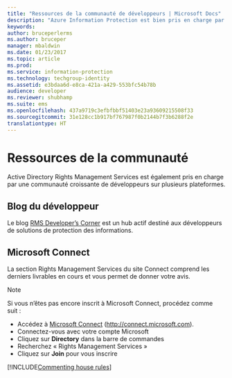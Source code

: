 ```yaml
---
title: "Ressources de la communauté de développeurs | Microsoft Docs"
description: "Azure Information Protection est bien pris en charge par une communauté croissante de développeurs sur plusieurs plates-formes."
keywords: 
author: bruceperlerms
ms.author: bruceper
manager: mbaldwin
ms.date: 01/23/2017
ms.topic: article
ms.prod: 
ms.service: information-protection
ms.technology: techgroup-identity
ms.assetid: e3bdaa6d-e8ca-421a-a429-553bfc54b78b
audience: developer
ms.reviewer: shubhamp
ms.suite: ems
ms.openlocfilehash: 437a9719c3efbfbbf51403e23a93609215508f33
ms.sourcegitcommit: 31e128cc1b917bf767987f0b2144b7f3b6288f2e
translationtype: HT
---
```

# <a name="community-resources"></a>Ressources de la communauté

Active Directory Rights Management Services est également pris en charge par une communauté croissante de développeurs sur plusieurs plateformes.

## <a name="developers-blog"></a>Blog du développeur
Le blog [RMS Developer’s Corner](http://blogs.msdn.com/b/rms/) est un hub actif destiné aux développeurs de solutions de protection des informations.

## <a name="microsoft-connect"></a>Microsoft Connect
La section Rights Management Services du site Connect comprend les derniers livrables en cours et vous permet de donner votre avis.

> [!NOTE]
>
>Si vous n’êtes pas encore inscrit à Microsoft Connect, procédez comme suit :
>
>-   Accédez à [Microsoft Connect](http://connect.microsoft.com) (http://connect.microsoft.com).
>-   Connectez-vous avec votre compte Microsoft
>-   Cliquez sur **Directory** dans la barre de commandes
>-   Recherchez « Rights Management Services »
>-   Cliquez sur **Join** pour vous inscrire

[!INCLUDE[Commenting house rules](../includes/houserules.md)]